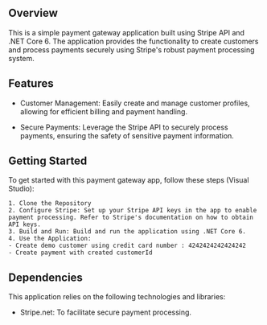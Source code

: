 ## Overview

This is a simple payment gateway application built using Stripe API and .NET Core 6. The application provides the functionality to create customers and process payments securely using Stripe's robust payment processing system.

## Features
- Customer Management: Easily create and manage customer profiles, allowing for efficient billing and payment handling.

- Secure Payments: Leverage the Stripe API to securely process payments, ensuring the safety of sensitive payment information.

## Getting Started
To get started with this payment gateway app, follow these steps (Visual Studio):

    1. Clone the Repository
    2. Configure Stripe: Set up your Stripe API keys in the app to enable payment processing. Refer to Stripe's documentation on how to obtain API keys.
    3. Build and Run: Build and run the application using .NET Core 6. 
    4. Use the Application: 
    - Create demo customer using credit card number : 4242424242424242
    - Create payment with created customerId

## Dependencies
This application relies on the following technologies and libraries:
- Stripe.net: To facilitate secure payment processing.
